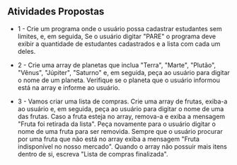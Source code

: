 ## Atividades Propostas

- 1 - Crie um programa onde o usuário possa cadastrar estudantes sem limites, e, em seguida, Se o usuário digitar "PARE" o programa deve exibir a quantidade de estudantes cadastrados e a lista com cada um deles. 

- 2 - Crie uma array de planetas que inclua "Terra", "Marte", "Plutão", "Vênus", "Júpiter", "Saturno"  e, em seguida, peça ao usuário para digitar o nome de um planeta. Verifique se o planeta que o usuário informou está na array e informe ao usuário.
- 3 - Vamos criar uma lista de compras. 
Crie uma array de frutas, exiba-a ao usuário e, em seguida, peça ao usuário para digitar o nome de uma das frutas.
Caso a fruta esteja no array, remova-a e exiba a mensagem "Fruta foi retirada da lista". 
Peça novamente para o usuário digitar o nome de uma fruta para ser removida. 
Sempre que o usuário procurar por uma fruta que não está no array exiba a mensagem "Fruta indisponível no nosso mercado". 
Quando o array não possuir mais itens dentro de si, escreva "Lista de compras finalizada".
